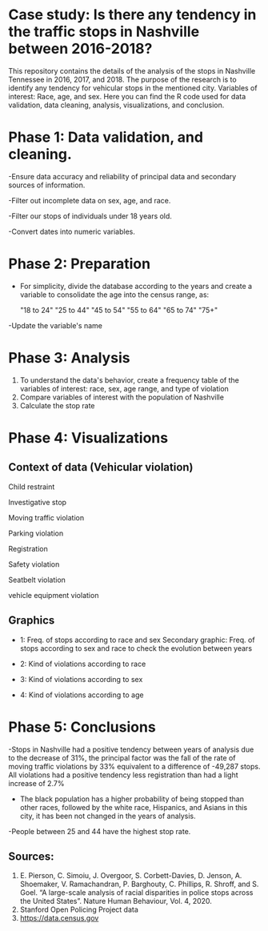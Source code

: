 Case study: Is there any tendency in the traffic stops in Nashville between 2016-2018?
=

This repository contains the details of the analysis of the stops in Nashville Tennessee in 2016, 2017, and 2018. The  purpose of the research is to identify 
any tendency for vehicular stops in the mentioned city. Variables of interest: Race, age, and sex. Here you can find the R code used for data validation, 
data cleaning, analysis, visualizations, and conclusion. 


Phase 1: Data validation, and  cleaning.
= 
-Ensure data accuracy and reliability of principal data and secondary sources of information.

-Filter out incomplete data on sex, age, and race. 

-Filter our stops of individuals under 18 years old.

-Convert dates into numeric variables.

Phase 2: Preparation
=



- For simplicity, divide the database according to the years and create a variable to consolidate the age into the census range, as:

  "18 to 24"        "25 to 44"        "45 to 54"        "55 to 64"        "65 to 74"        "75+"

-Update the variable's name 


Phase 3: Analysis
=

1. To understand the data's behavior, create a frequency table of the variables of interest: race, sex, age range, and type of violation
2. Compare variables of interest with the population of Nashville
3. Calculate the stop rate 

Phase 4: Visualizations
=

Context of data (Vehicular violation)
-
Child restraint

Investigative stop

Moving traffic violation

Parking violation

Registration

Safety violation

Seatbelt violation 

vehicle equipment violation

Graphics
-

- 1: Freq. of stops according to race and sex
  Secondary graphic: Freq. of stops according to sex and race to check the evolution between years

- 2: Kind of violations according to race
- 3: Kind of violations according to sex
- 4: Kind of violations according to age
 

Phase 5: Conclusions
=
-Stops in Nashville had a positive tendency between years of analysis due to the decrease of 31%, the principal factor was the fall of the rate of moving traffic violations by 33% equivalent to a difference of -49,287 stops. All violations had a positive tendency less registration than had  a light increase of 2.7%

- The black population has a higher probability of being stopped than other races, followed by the white race, Hispanics, and Asians in this city, it  has been not changed in the years of analysis.

-People between 25 and 44 have the highest stop rate.

Sources: 
-


1. E. Pierson, C. Simoiu, J. Overgoor, S. Corbett-Davies, D. Jenson, A. Shoemaker, V. Ramachandran, P. Barghouty, C. Phillips, R. Shroff, and S. Goel. “A large-scale analysis of racial disparities in police stops across the United States”. Nature Human Behaviour, Vol. 4, 2020.
2. Stanford Open Policing Project data
3. https://data.census.gov



